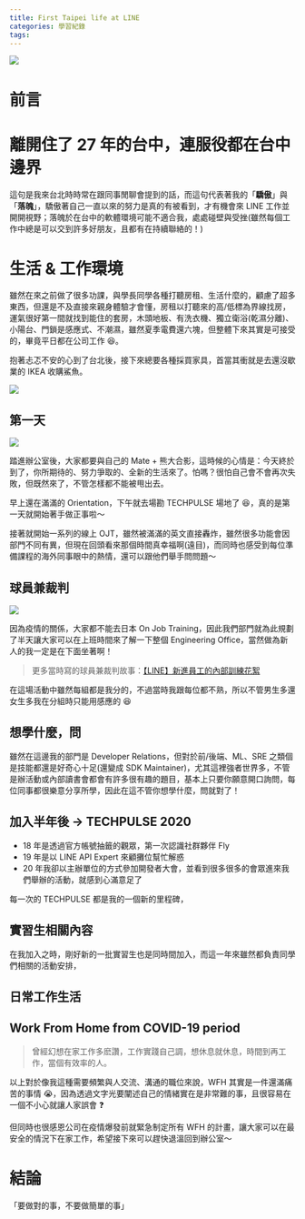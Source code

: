```yaml
---
title: First Taipei life at LINE
categories: 學習紀錄
tags:
---
```


<style>
  section.compact {
    font-size: 150%  
  }
  img[alt~="center"] {
    display: block;
    margin: 0 auto;
  }
</style>

![](https://nijialin.com/images/2021/root.JPG)

# 前言

<!-- more -->

# 離開住了 27 年的台中，連服役都在台中邊界

這句是我來台北時時常在跟同事閒聊會提到的話，而這句代表著我的「**驕傲**」與「**落魄**」，驕傲著自己一直以來的努力是真的有被看到，才有機會來 LINE 工作並開開視野；落魄於在台中的軟體環境可能不適合我，處處碰壁與受挫(雖然每個工作中總是可以交到許多好朋友，且都有在持續聯絡的！)

# 生活 & 工作環境

雖然在來之前做了很多功課，與學長同學各種打聽房租、生活什麼的，顧慮了超多東西，但還是不及直接來親身體驗才會懂，房租以打聽來的高/低標為界線找房，運氣很好第一間就找到能住的套房，木頭地板、有洗衣機、獨立衛浴(乾濕分離)、小陽台、門鎖是感應式、不潮濕，雖然夏季電費還六塊，但整體下來其實是可接受的，畢竟平日都在公司工作 😆。

抱著忐忑不安的心到了台北後，接下來總要各種採買家具，首當其衝就是去還沒歇業的 IKEA 收購鯊魚。

![](https://nijialin.com/images/2021/666965D0-CE92-4D39-A175-8EABE8DD31CB.JPEG)

## 第一天

![](https://nijialin.com/images/2021/IMG_4149.JPG)

踏進辦公室後，大家都要與自己的 Mate + 熊大合影，這時候的心情是：今天終於到了，你所期待的、努力爭取的、全新的生活來了。怕嗎？很怕自己會不會再次失敗，但既然來了，不管怎樣都不能被甩出去。

早上還在滿滿的 Orientation，下午就去場勘 TECHPULSE 場地了 😆，真的是第一天就開始著手做正事啦～

接著就開始一系列的線上 OJT，雖然被滿滿的英文直接轟炸，雖然很多功能會因部門不同有異，但現在回頭看來那個時間真幸福啊(遠目)，而同時也感受到每位準備課程的海外同事眼中的熱情，還可以跟他們舉手問問題～

## 球員兼裁判

![](https://nijialin.com/images/2021/IMG_4592.JPG)

因為疫情的關係，大家都不能去日本 On Job Training，因此我們部門就為此規劃了半天讓大家可以在上班時間來了解一下整個 Engineering Office，當然做為新人的我一定是在下面坐著啊！

> 更多當時寫的球員兼裁判故事：[【LINE】新進員工的內部訓練花絮](https://engineering.linecorp.com/zh-hant/blog/2020-new-employee-traning/)

在這場活動中雖然每組都是我分的，不過當時我跟每位都不熟，所以不管男生多還女生多我在分組時只能用感應的 😆

## 想學什麼，問

雖然在這邊我的部門是 Developer Relations，但對於前/後端、ML、SRE 之類個是技能都還是好奇心十足(還變成 SDK Maintainer)，尤其這裡強者世界多，不管是辦活動或內部讀書會都會有許多很有趣的題目，基本上只要你願意開口詢問，每位同事都很樂意分享所學，因此在這不管你想學什麼，問就對了！

## 加入半年後 -> TECHPULSE 2020

- 18 年是透過官方帳號抽籤的觀眾，第一次認識社群夥伴 Fly
- 19 年是以 LINE API Expert 來顧攤位幫忙解惑
- 20 年我卻以主辦單位的方式參加開發者大會，並看到很多很多的會眾進來我們舉辦的活動，就感到心滿意足了

每一次的 TECHPULSE 都是我的一個新的里程碑，

## 實習生相關內容

在我加入之時，剛好新的一批實習生也是同時間加入，而這一年來雖然都負責同學們相關的活動安排，

## 日常工作生活

## Work From Home from COVID-19 period

> 曾經幻想在家工作多麽讚，工作實踐自己調，想休息就休息，時間到再工作，當個有效率的人。

以上對於像我這種需要頻繁與人交流、溝通的職位來說，WFH 其實是一件還滿痛苦的事情 😭，因為透過文字光要闡述自己的情緒實在是非常難的事，且很容易在一個不小心就讓人家誤會 ❓

但同時也很感恩公司在疫情爆發前就緊急制定所有 WFH 的計畫，讓大家可以在最安全的情況下在家工作，希望接下來可以趕快退溫回到辦公室～

# 結論

「要做對的事，不要做簡單的事」
